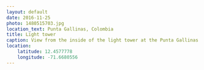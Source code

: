 ```yaml
---
layout: default
date: 2016-11-25
photo: 1480515703.jpg
location_text: Punta Gallinas, Colombia
title: Light tower
caption: View from the inside of the light tower at the Punta Gallinas. It is just a metallic structure! Nothing really fancy haha :p
location:
    latitude: 12.4577778
    longitude: -71.6680556
---
```

